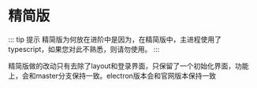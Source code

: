 # 精简版
::: tip 提示
精简版为何放在进阶中是因为，在精简版中，主进程使用了typescript，如果您对此不熟悉，则请勿使用。
:::

精简版做的改动只有去除了layout和登录界面，只保留了一个初始化界面，功能上，会和master分支保持一致。electron版本会和官网版本保持一致